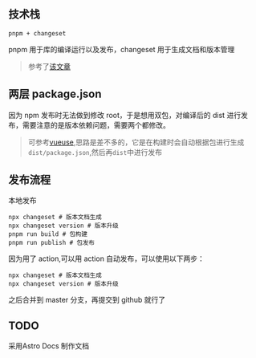 ## 技术栈

`pnpm + changeset`

pnpm 用于库的编译运行以及发布，changeset 用于生成文档和版本管理

> 参考了[该文章](https://juejin.cn/post/7184392660939964474#heading-19)

## 两层 package.json

因为 npm 发布时无法做到修改 root，于是想用双包，对编译后的 dist 进行发布，需要注意的是版本依赖问题，需要两个都修改。

> 可参考[vueuse](https://github.com/vueuse/vueuse/blob/main/scripts/build.ts),思路是差不多的，它是在构建时会自动根据包进行生成`dist/package.json`,然后再`dist`中进行发布

## 发布流程

本地发布

```
npx changeset # 版本文档生成
npx changeset version # 版本升级
pnpm run build # 包构建 
pnpm run publish # 包发布
```

因为用了 action,可以用 action 自动发布，可以使用以下两步：

```
npx changeset # 版本文档生成
npx changeset version # 版本升级
```

之后合并到 master 分支，再提交到 github 就行了

## TODO

采用Astro Docs 制作文档
